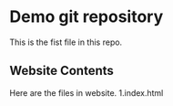 # Demo git repository
This is the fist file in this repo.

## Website Contents
Here are the files in website. 
1.index.html